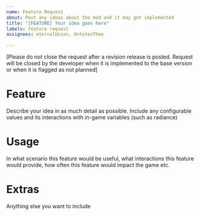 ```yaml
---
name: Feature Request
about: Post any ideas about the mod and it may get implemented
title: "[FEATURE] Your idea goes here"
labels: feature request
assignees: eternalUnion, UntotenTheo

---
```


[Please do not close the request after a revision release is posted. Request will be closed by the developer when it is implemented to the base version or when it is flagged as not planned]

# Feature
Describe your idea in as much detail as possible. Include any configurable values and its interactions with in-game variables (such as radiance)

# Usage
In what scenario this feature would be useful, what interactions this feature would provide, how often this feature would impact the game etc.

# Extras
Anything else you want to include
